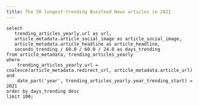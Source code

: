 ```yaml
---
title: The 50 longest-trending Buzzfeed News articles in 2021
---
```


```top_articles
select
   trending_articles_yearly.url as url,
   article_metadata.article_social_image as article_social_image,
   article_metadata.article_headline as article_headline,
   seconds_trending / 60.0 / 60.0 / 24.0 as days_trending
from article_metadata, trending_articles_yearly
where
    trending_articles_yearly.url = coalesce(article_metadata.redirect_url, article_metadata.article_url) and
    date_part('year', trending_articles_yearly.year_trending_start) = 2021
order by days_trending desc
limit 100;
```

<DataTable data="{top_articles}" link="url" rows="50">
  <Column id="article_social_image" contentType="image" width="100px" align="center" title="Social Image"/>
  <Column id="days_trending" title="Days" align="left"/>
  <Column id="url" contentType="link" linkLabel="article_headline" title="Article" align="left"/>
</DataTable>
